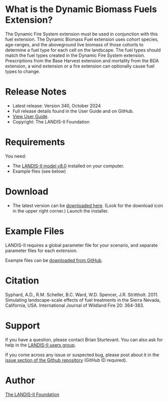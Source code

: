 # What is the Dynamic Biomass Fuels Extension?

The Dynamic Fire System extension must be used in conjunction with this fuel extension. The Dynamic Biomass Fuel extension uses cohort species, age-ranges, and the aboveground live biomass of those cohorts to determine a fuel type for each cell on the landscape. The fuel types should match the fuel types created in the Dynamic Fire System extension. Prescriptions from the Base Harvest extension and mortality from the BDA extension, a wind extension or a fire extension can optionally cause fuel types to change.

# Release Notes

- Latest release: Version 340, October 2024
- Full release details found in the User Guide and on GitHub.
- [View User Guide](https://github.com/LANDIS-II-Foundation/Extension-Dynamic-Biomass-Fuels/blob/master/docs/LANDIS-II%20Dynamic%20Fuel%20System%20v4.0%20User%20Guide.pdf).
- Copyright: The LANDIS-II Foundation

# Requirements

You need:

- The [LANDIS-II model v8.0](http://www.landis-ii.org/install) installed on your computer.
- Example files (see below)

# Download

- The latest version can be [downloaded here](https://github.com/LANDIS-II-Foundation/Extension-Dynamic-Biomass-Fuels/blob/master/deploy/installer/LANDIS-II-V8%20Dynamic%20Fuel%20System%204.0-setup.exe). (Look for the download icon in the upper right corner.) Launch the installer.

# Example Files

LANDIS-II requires a global parameter file for your scenario, and separate parameter files for each extension.

Example files can be [downloaded from GitHub](https://downgit.github.io/#/home?url=https://github.com/LANDIS-II-Foundation/Extension-Dynamic-Biomass-Fuels/tree/master/testings/Core8-DynamicFuels4.0).

# Citation

 Syphard, A.D., R.M. Scheller, B.C. Ward, W.D. Spencer, J.R. Strittholt. 2011. Simulating landscape-scale effects of fuel treatments in the Sierra Nevada, California, USA. International Journal of Wildland Fire 20: 364-383.

# Support

If you have a question, please contact Brian Sturtevant. 
You can also ask for help in the [LANDIS-II users group](http://www.landis-ii.org/users).

If you come across any issue or suspected bug, please post about it in the [issue section of the Github repository](https://github.com/LANDIS-II-Foundation/Extension-Dynamic-Biomass-Fuels/issues) (GitHub ID required).

# Author

[The LANDIS-II Foundation](http://www.landis-ii.org)


